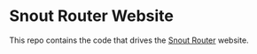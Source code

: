 # Snout Router Website

This repo contains the code that drives the [Snout Router] website.

<!-- References -->

[snout router]: https://snout.dev/
